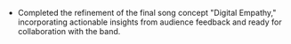 - Completed the refinement of the final song concept "Digital Empathy," incorporating actionable insights from audience feedback and ready for collaboration with the band.